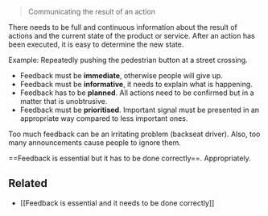> Communicating the result of an action

There needs to be full and continuous information about the result of actions and the current state of the product or service.
After an action has been executed, it is easy to determine the new state.

Example: Repeatedly pushing the pedestrian button at a street crossing.

- Feedback must be **immediate**, otherwise people will give up.
- Feedback must be **informative**, it needs to explain what is happening.
- Feedback has to be **planned**. All actions need to be confirmed but in a matter that is unobtrusive. 
- Feedback must be **prioritised**. Important signal must be presented in an appropriate way compared to less important ones.

Too much feedback can be an irritating problem (backseat driver). Also, too many announcements cause people to ignore them.

==Feedback is essential but it has to be done correctly==. Appropriately.

## Related
- [[Feedback is essential and it needs to be done correctly]]

